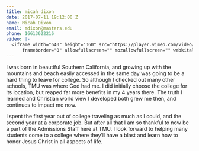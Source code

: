 ```yaml
---
title: micah dixon
date: 2017-07-11 19:12:00 Z
name: Micah Dixon
email: mdixon@masters.edu
phone: 16613622216
video: |-
  <iframe width="640" height="360" src="https://player.vimeo.com/video/188209246"
      frameborder="0" allowfullscreen="" mozallowfullscreen="" webkitallowfullscreen=""></iframe>
---
```


I was born in beautiful Southern California, and growing up with the mountains and beach easily accessed in the same day was going to be a hard thing to leave for college. So although I checked out many other schools, TMU was where God had me. I did initially choose the college for its location, but reaped far more benefits in my 4 years there. The truth I learned and Christian world view I developed both grew me then, and continues to impact me now.

I spent the first year out of college traveling as much as I could, and the second year at a corporate job. But after all that I am so thankful to now be a part of the Admissions Staff here at TMU. I look forward to helping many students come to a college where they’ll have a blast and learn how to honor Jesus Christ in all aspects of life.